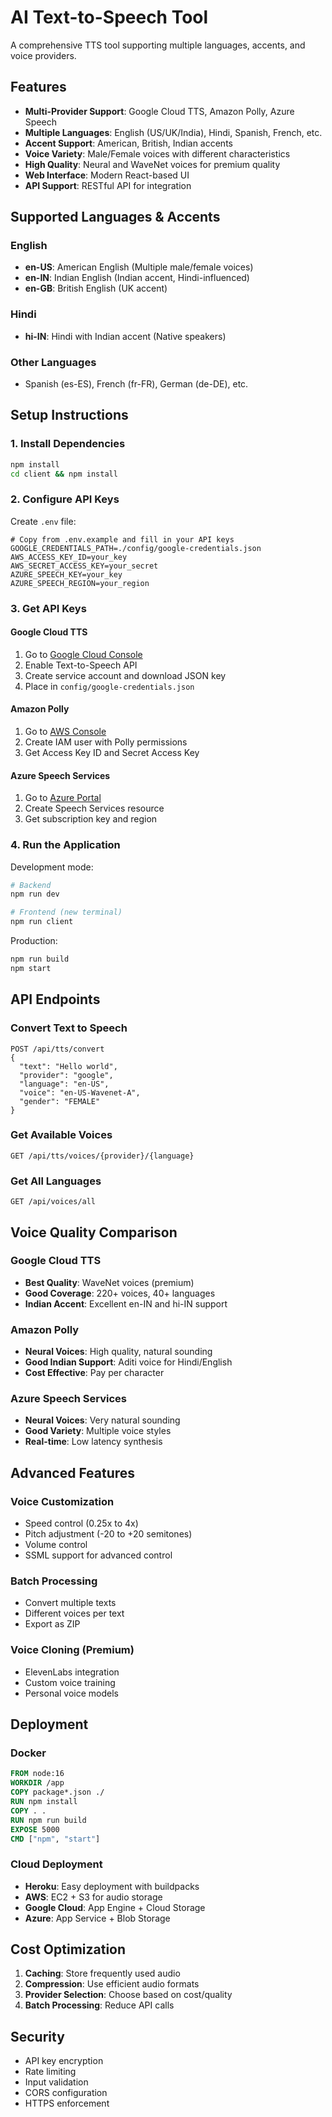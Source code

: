 # AI Text-to-Speech Tool

A comprehensive TTS tool supporting multiple languages, accents, and voice providers.

## Features

- **Multi-Provider Support**: Google Cloud TTS, Amazon Polly, Azure Speech
- **Multiple Languages**: English (US/UK/India), Hindi, Spanish, French, etc.
- **Accent Support**: American, British, Indian accents
- **Voice Variety**: Male/Female voices with different characteristics
- **High Quality**: Neural and WaveNet voices for premium quality
- **Web Interface**: Modern React-based UI
- **API Support**: RESTful API for integration

## Supported Languages & Accents

### English
- **en-US**: American English (Multiple male/female voices)
- **en-IN**: Indian English (Indian accent, Hindi-influenced)
- **en-GB**: British English (UK accent)

### Hindi
- **hi-IN**: Hindi with Indian accent (Native speakers)

### Other Languages
- Spanish (es-ES), French (fr-FR), German (de-DE), etc.

## Setup Instructions

### 1. Install Dependencies
```bash
npm install
cd client && npm install
```

### 2. Configure API Keys

Create `.env` file:
```env
# Copy from .env.example and fill in your API keys
GOOGLE_CREDENTIALS_PATH=./config/google-credentials.json
AWS_ACCESS_KEY_ID=your_key
AWS_SECRET_ACCESS_KEY=your_secret
AZURE_SPEECH_KEY=your_key
AZURE_SPEECH_REGION=your_region
```

### 3. Get API Keys

#### Google Cloud TTS
1. Go to [Google Cloud Console](https://console.cloud.google.com/)
2. Enable Text-to-Speech API
3. Create service account and download JSON key
4. Place in `config/google-credentials.json`

#### Amazon Polly
1. Go to [AWS Console](https://aws.amazon.com/console/)
2. Create IAM user with Polly permissions
3. Get Access Key ID and Secret Access Key

#### Azure Speech Services
1. Go to [Azure Portal](https://portal.azure.com/)
2. Create Speech Services resource
3. Get subscription key and region

### 4. Run the Application

Development mode:
```bash
# Backend
npm run dev

# Frontend (new terminal)
npm run client
```

Production:
```bash
npm run build
npm start
```

## API Endpoints

### Convert Text to Speech
```
POST /api/tts/convert
{
  "text": "Hello world",
  "provider": "google",
  "language": "en-US",
  "voice": "en-US-Wavenet-A",
  "gender": "FEMALE"
}
```

### Get Available Voices
```
GET /api/tts/voices/{provider}/{language}
```

### Get All Languages
```
GET /api/voices/all
```

## Voice Quality Comparison

### Google Cloud TTS
- **Best Quality**: WaveNet voices (premium)
- **Good Coverage**: 220+ voices, 40+ languages
- **Indian Accent**: Excellent en-IN and hi-IN support

### Amazon Polly
- **Neural Voices**: High quality, natural sounding
- **Good Indian Support**: Aditi voice for Hindi/English
- **Cost Effective**: Pay per character

### Azure Speech Services
- **Neural Voices**: Very natural sounding
- **Good Variety**: Multiple voice styles
- **Real-time**: Low latency synthesis

## Advanced Features

### Voice Customization
- Speed control (0.25x to 4x)
- Pitch adjustment (-20 to +20 semitones)
- Volume control
- SSML support for advanced control

### Batch Processing
- Convert multiple texts
- Different voices per text
- Export as ZIP

### Voice Cloning (Premium)
- ElevenLabs integration
- Custom voice training
- Personal voice models

## Deployment

### Docker
```dockerfile
FROM node:16
WORKDIR /app
COPY package*.json ./
RUN npm install
COPY . .
RUN npm run build
EXPOSE 5000
CMD ["npm", "start"]
```

### Cloud Deployment
- **Heroku**: Easy deployment with buildpacks
- **AWS**: EC2 + S3 for audio storage
- **Google Cloud**: App Engine + Cloud Storage
- **Azure**: App Service + Blob Storage

## Cost Optimization

1. **Caching**: Store frequently used audio
2. **Compression**: Use efficient audio formats
3. **Provider Selection**: Choose based on cost/quality
4. **Batch Processing**: Reduce API calls

## Security

- API key encryption
- Rate limiting
- Input validation
- CORS configuration
- HTTPS enforcement